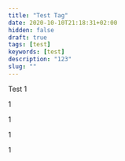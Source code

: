 ```yaml
---
title: "Test Tag"
date: 2020-10-10T21:18:31+02:00
hidden: false
draft: true
tags: [test]
keywords: [test]
description: "123"
slug: ""
---
```


Test 1

1

1

1

1

